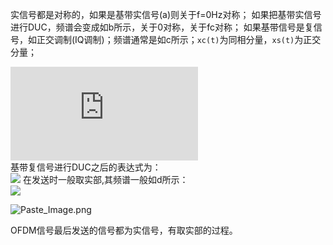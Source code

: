 实信号都是对称的，如果是基带实信号(a)则关于f=0Hz对称；
如果把基带实信号进行DUC，频谱会变成如b所示，关于0对称，关于fc对称；
如果基带信号是复信号，如正交调制(IQ调制)；频谱通常是如c所示；`xc(t)`为同相分量，`xs(t)`为正交分量；  

![](http://latex.codecogs.com/png.latex?s(t)=x_c(t)+j*x_s(t))  
基带复信号进行DUC之后的表达式为：  
![](http://latex.codecogs.com/png.latex?s(t)=x_c(t)*cos($\omega_c$t)+j*x_s(t)*sin($\omega_c$t))  
在发送时一般取实部,其频谱一般如d所示：  
![](http://latex.codecogs.com/png.latex?s(t)=x_c(t)*cos($\omega$t)-x_s(t)*sin($\omega$t))  

![Paste_Image.png](http://upload-images.jianshu.io/upload_images/1667747-591e696aaa3ebac3.png?imageMogr2/auto-orient/strip%7CimageView2/2/w/1240)  

OFDM信号最后发送的信号都为实信号，有取实部的过程。  
